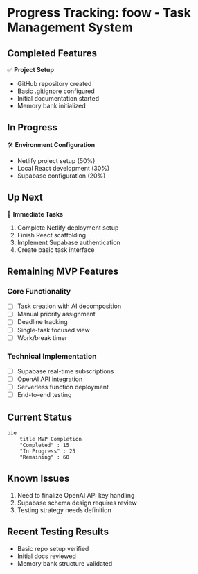 # Progress Tracking: foow - Task Management System

## Completed Features
✅ **Project Setup**
- GitHub repository created
- Basic .gitignore configured
- Initial documentation started
- Memory bank initialized

## In Progress
🛠 **Environment Configuration**
- Netlify project setup (50%)
- Local React development (30%)
- Supabase configuration (20%)

## Up Next
📅 **Immediate Tasks**
1. Complete Netlify deployment setup
2. Finish React scaffolding
3. Implement Supabase authentication
4. Create basic task interface

## Remaining MVP Features
### Core Functionality
- [ ] Task creation with AI decomposition
- [ ] Manual priority assignment
- [ ] Deadline tracking
- [ ] Single-task focused view
- [ ] Work/break timer

### Technical Implementation
- [ ] Supabase real-time subscriptions
- [ ] OpenAI API integration
- [ ] Serverless function deployment
- [ ] End-to-end testing

## Current Status
```mermaid
pie
    title MVP Completion
    "Completed" : 15
    "In Progress" : 25
    "Remaining" : 60
```

## Known Issues
1. Need to finalize OpenAI API key handling
2. Supabase schema design requires review
3. Testing strategy needs definition

## Recent Testing Results
- Basic repo setup verified
- Initial docs reviewed
- Memory bank structure validated
